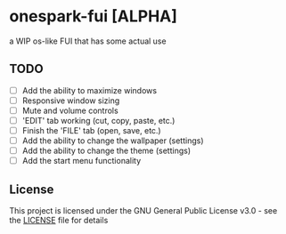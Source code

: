 # onespark-fui [ALPHA]
a WIP os-like FUI that has some actual use

## TODO
- [ ] Add the ability to maximize windows
- [ ] Responsive window sizing
- [ ] Mute and volume controls
- [ ] 'EDIT' tab working (cut, copy, paste, etc.)
- [ ] Finish the 'FILE' tab (open, save, etc.)
- [ ] Add the ability to change the wallpaper (settings)
- [ ] Add the ability to change the theme (settings)
- [ ] Add the start menu functionality

## License
This project is licensed under the GNU General Public License v3.0 - see the [LICENSE](LICENSE.md) file for details

